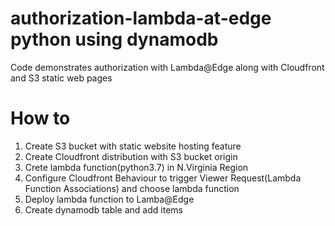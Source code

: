 # authorization-lambda-at-edge python using dynamodb

Code demonstrates authorization with Lambda@Edge along with Cloudfront and S3 static web pages 

# How to
1. Create S3 bucket with static website hosting feature
2. Create Cloudfront distribution with S3 bucket origin
3. Crete lambda function(python3.7) in N.Virginia Region
4. Configure Cloudfront Behaviour to trigger Viewer Request(Lambda Function Associations) and choose lambda function
5. Deploy lambda function to Lamba@Edge
6. Create dynamodb table and add items

